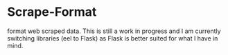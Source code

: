 # Scrape-Format
format web scraped data. 
This is still a work in progress and I am currently switching libraries (eel to Flask) as Flask is better suited for what I have in mind.  
